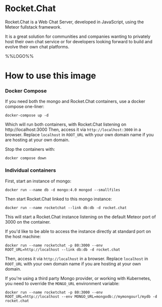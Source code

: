 # Rocket.Chat

Rocket.Chat is a Web Chat Server, developed in JavaScript, using the Meteor fullstack framework.

It is a great solution for communities and companies wanting to privately host their own chat service or for developers looking forward to build and evolve their own chat platforms.

%%LOGO%%

# How to use this image
### Docker Compose
If you need both the mongo and Rocket.Chat containers, use a docker compose one-liner:

    docker-compose up -d

Which will run both containers, with Rocket.Chat listening on http://localhost:3000
Then, access it via `http://localhost:3000` in a browser.  Replace `localhost` in `ROOT_URL` with your own domain name if you are hosting at your own domain.

Stop the containers with:

    docker compose down

### Individual containers
First, start an instance of mongo:

    docker run --name db -d mongo:4.0 mongod --smallfiles

Then start Rocket.Chat linked to this mongo instance:

    docker run --name rocketchat --link db:db -d rocket.chat

This will start a Rocket.Chat instance listening on the default Meteor port of 3000 on the container.

If you'd like to be able to access the instance directly at standard port on the host machine:

    docker run --name rocketchat -p 80:3000 --env ROOT_URL=http://localhost --link db:db -d rocket.chat

Then, access it via `http://localhost` in a browser.  Replace `localhost` in `ROOT_URL` with your own domain name if you are hosting at your own domain.

If you're using a third party Mongo provider, or working with Kubernetes, you need to override the `MONGO_URL` environment variable:

    docker run --name rocketchat -p 80:3000 --env ROOT_URL=http://localhost --env MONGO_URL=mongodb://mymongourl/mydb -d rocket.chat

